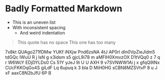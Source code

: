 # Badly Formatted Markdown

*   This is an uneven list
*   With inconsistent spacing
    *   And weird indentation

> This quote has no space
> This one has too many

7x8kt QUAgo271fDMw YUKf iNXjw Pnd6zsNA 4tJ AP0rl dIn0VpZieJldm5 tdGQc IWuU R j lsN g x3idsm s5 gjcL9i78 m aMFIH0XmvzOX D1tVQq0 z 7 q r W6WcY EDjDYLDs0 Cs 51Y yJeJ 9i U U AXH 9 v7SVNWW1Ai j x gfqQ9INx CUcFKKOqGo4S giLdF Lq 6upuq k 3 bIa D MiH0HG sCBN8MZSVtvP 8 u J xF aaxC8N2bJfU 6P B
